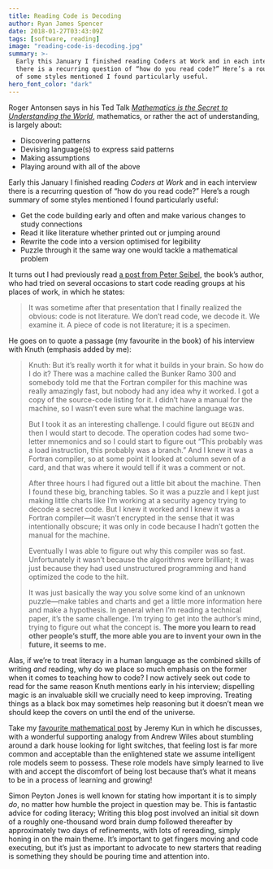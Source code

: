 ```yaml
---
title: Reading Code is Decoding
author: Ryan James Spencer
date: 2018-01-27T03:43:09Z
tags: [software, reading]
image: "reading-code-is-decoding.jpg"
summary: >-
  Early this January I finished reading Coders at Work and in each interview
  there is a recurring question of “how do you read code?” Here’s a rough summary
  of some styles mentioned I found particularly useful.
hero_font_color: "dark"
---
```


Roger Antonsen says in his Ted Talk [*Mathematics is
the Secret to Understanding the
World*](https://www.ted.com/talks/roger_antonsen_math_is_the_hidden_secret_to_understanding_the_world),
mathematics, or rather the act of understanding, is largely about:


- Discovering patterns
- Devising language(s) to express said patterns
- Making assumptions
- Playing around with all of the above

Early this January I finished reading *Coders at Work* and in each interview
there is a recurring question of “how do you read code?” Here’s a rough summary
of some styles mentioned I found particularly useful:


- Get the code building early and often and make various changes to study
  connections
- Read it like literature whether printed out or jumping around
- Rewrite the code into a version optimised for legibility
- Puzzle through it the same way one would tackle a mathematical problem

It turns out I had previously read [a post from Peter
Seibel](http://www.gigamonkeys.com/code-reading/), the book’s author, who had
tried on several occasions to start code reading groups at his places of work,
in which he states:


> It was sometime after that presentation that I finally realized the obvious:
> code is not literature. We don’t read code, we decode it. We examine it. A
> piece of code is not literature; it is a specimen.

He goes on to quote a passage (my favourite in the book) of his interview with
Knuth (emphasis added by me):


> Knuth: But it’s really worth it for what it builds in your brain. So how do I
> do it? There was a machine called the Bunker Ramo 300 and somebody told me
> that the Fortran compiler for this machine was really amazingly fast, but
> nobody had any idea why it worked. I got a copy of the source-code listing
> for it. I didn’t have a manual for the machine, so I wasn’t even sure what
> the machine language was.
>
> But I took it as an interesting challenge. I could figure out `BEGIN` and
> then I would start to decode. The operation codes had some two-letter
> mnemonics and so I could start to figure out “This probably was a load
> instruction, this probably was a branch.” And I knew it was a Fortran
> compiler, so at some point it looked at column seven of a card, and that was
> where it would tell if it was a comment or not.
>
> After three hours I had figured out a little bit about the machine. Then I
> found these big, branching tables. So it was a puzzle and I kept just making
> little charts like I’m working at a security agency trying to decode a secret
> code. But I knew it worked and I knew it was a Fortran compiler—it wasn’t
> encrypted in the sense that it was intentionally obscure; it was only in code
> because I hadn’t gotten the manual for the machine.
>
> Eventually I was able to figure out why this compiler was so fast.
> Unfortunately it wasn’t because the algorithms were brilliant; it was just
> because they had used unstructured programming and hand optimized the code to
> the hilt.
>
> It was just basically the way you solve some kind of an unknown puzzle—make
> tables and charts and get a little more information here and make a
> hypothesis. In general when I’m reading a technical paper, it’s the same
> challenge. I’m trying to get into the author’s mind, trying to figure out
> what the concept is. **The more you learn to read other people’s stuff, the
> more able you are to invent your own in the future, it seems to me.**

Alas, if we’re to treat literacy in a human language as the combined skills of
writing *and* reading, why do we place so much emphasis on the former when it
comes to teaching how to code? I now actively seek out code to read for the
same reason Knuth mentions early in his interview; dispelling magic is an
invaluable skill we crucially need to keep improving. Treating things as a
black box may sometimes help reasoning but it doesn’t mean we should keep the
covers on until the end of the universe.

Take my [favourite mathematical
post](https://j2kun.svbtle.com/mathematicians-are-chronically-lost-and-confused)
by Jeremy Kun in which he discusses, with a wonderful supporting analogy from
Andrew Wiles about stumbling around a dark house looking for light switches,
that feeling lost is far more common and acceptable than the enlightened state
we assume intelligent role models seem to possess. These role models have
simply learned to live with and accept the discomfort of being lost because
that’s what it means to be in a process of learning and growing!

Simon Peyton Jones is well known for stating how important it is to simply
*do*, no matter how humble the project in question may be. This is fantastic
advice for coding literacy; Writing this blog post involved an initial sit down
of a roughly one-thousand word brain dump followed thereafter by approximately
two days of refinements, with lots of rereading, simply honing in on the main
theme. It’s important to get fingers moving and code executing, but it’s just
as important to advocate to new starters that reading is something they should
be pouring time and attention into.

